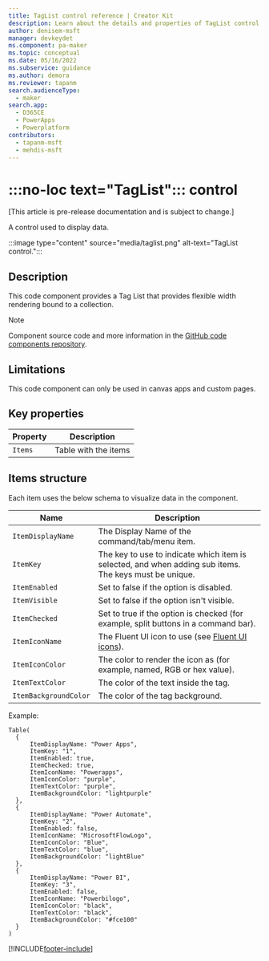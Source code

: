 ```yaml
---
title: TagList control reference | Creator Kit
description: Learn about the details and properties of TagList control in the Creator Kit.
author: denisem-msft
manager: devkeydet
ms.component: pa-maker
ms.topic: conceptual
ms.date: 05/16/2022
ms.subservice: guidance
ms.author: demora
ms.reviewer: tapanm
search.audienceType: 
  - maker
search.app: 
  - D365CE
  - PowerApps
  - Powerplatform
contributors:
  - tapanm-msft
  - mehdis-msft
---
```


# :::no-loc text="TagList"::: control

[This article is pre-release documentation and is subject to change.]

A control used to display data.

:::image type="content" source="media/taglist.png" alt-text="TagList control.":::

## Description

This code component provides a Tag List that provides flexible width rendering bound to a collection.

> [!NOTE]
> Component source code and more information in the [GitHub code components repository](https://github.com/microsoft/powercat-code-components/tree/main/TagList).

## Limitations

This code component can only be used in canvas apps and custom pages.

## Key properties

| Property | Description |
| -------- | ----------- |
| `Items` | Table with the items |

## Items structure

Each item uses the below schema to visualize data in the component.

| Name | Description |
| ------ | ----------- |
| `ItemDisplayName` | The Display Name of the command/tab/menu item. |
| `ItemKey` | The key to use to indicate which item is selected, and when adding sub items. The keys must be unique. |
| `ItemEnabled` | Set to false if the option is disabled. |
| `ItemVisible` | Set to false if the option isn't visible. |
| `ItemChecked` | Set to true if the option is checked (for example, split buttons in a command bar). |
| `ItemIconName` | The Fluent UI icon to use (see [Fluent UI icons](icon.md)). |
| `ItemIconColor` | The color to render the icon as (for example, named, RGB or hex value). |
| `ItemTextColor` | The color of the text inside the tag. |
| `ItemBackgroundColor` | The color of the tag background. |

Example:

  ```powerapps-dot
Table(
    {
    	ItemDisplayName: "Power Apps",
    	ItemKey: "1",
    	ItemEnabled: true,
        ItemChecked: true,
    	ItemIconName: "Powerapps",
    	ItemIconColor: "purple",
    	ItemTextColor: "purple",
    	ItemBackgroundColor: "lightpurple"
    },
    {
    	ItemDisplayName: "Power Automate",
    	ItemKey: "2",
    	ItemEnabled: false,
    	ItemIconName: "MicrosoftFlowLogo",
    	ItemIconColor: "Blue",
    	ItemTextColor: "blue",
    	ItemBackgroundColor: "lightBlue"
    },
    {
    	ItemDisplayName: "Power BI",
    	ItemKey: "3",
    	ItemEnabled: false,
    	ItemIconName: "Powerbilogo",
    	ItemIconColor: "black",
    	ItemTextColor: "black",
    	ItemBackgroundColor: "#fce100"
    }
)
  ```

[!INCLUDE[footer-include](../../includes/footer-banner.md)]